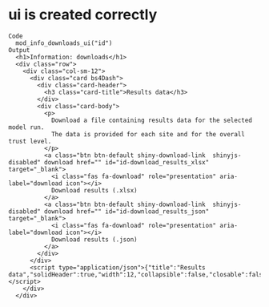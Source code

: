 # ui is created correctly

    Code
      mod_info_downloads_ui("id")
    Output
      <h1>Information: downloads</h1>
      <div class="row">
        <div class="col-sm-12">
          <div class="card bs4Dash">
            <div class="card-header">
              <h3 class="card-title">Results data</h3>
            </div>
            <div class="card-body">
              <p>
                Download a file containing results data for the selected model run.
                The data is provided for each site and for the overall trust level.
              </p>
              <a class="btn btn-default shiny-download-link  shinyjs-disabled" download href="" id="id-download_results_xlsx" target="_blank">
                <i class="fas fa-download" role="presentation" aria-label="download icon"></i>
                Download results (.xlsx)
              </a>
              <a class="btn btn-default shiny-download-link  shinyjs-disabled" download href="" id="id-download_results_json" target="_blank">
                <i class="fas fa-download" role="presentation" aria-label="download icon"></i>
                Download results (.json)
              </a>
            </div>
          </div>
          <script type="application/json">{"title":"Results data","solidHeader":true,"width":12,"collapsible":false,"closable":false,"maximizable":false,"gradient":false}</script>
        </div>
      </div>

